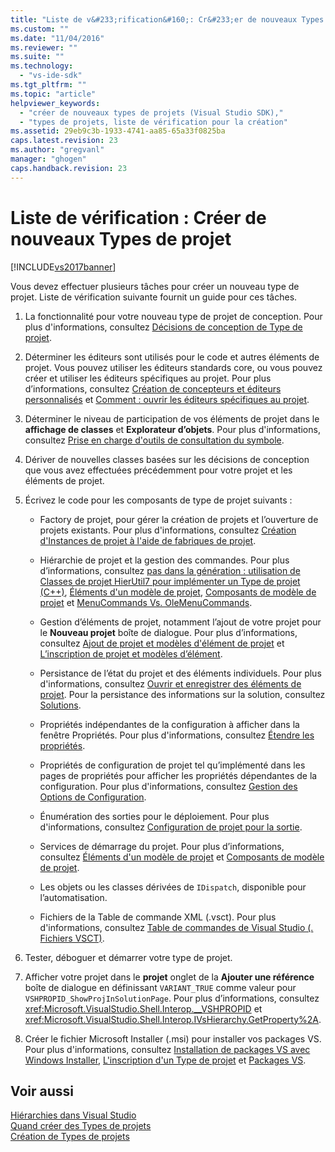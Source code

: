 ```yaml
---
title: "Liste de v&#233;rification&#160;: Cr&#233;er de nouveaux Types de projet | Microsoft Docs"
ms.custom: ""
ms.date: "11/04/2016"
ms.reviewer: ""
ms.suite: ""
ms.technology: 
  - "vs-ide-sdk"
ms.tgt_pltfrm: ""
ms.topic: "article"
helpviewer_keywords: 
  - "créer de nouveaux types de projets (Visual Studio SDK),"
  - "types de projets, liste de vérification pour la création"
ms.assetid: 29eb9c3b-1933-4741-aa85-65a33f0825ba
caps.latest.revision: 23
ms.author: "gregvanl"
manager: "ghogen"
caps.handback.revision: 23
---
```

# Liste de v&#233;rification&#160;: Cr&#233;er de nouveaux Types de projet
[!INCLUDE[vs2017banner](../../code-quality/includes/vs2017banner.md)]

Vous devez effectuer plusieurs tâches pour créer un nouveau type de projet. Liste de vérification suivante fournit un guide pour ces tâches.  
  
1.  La fonctionnalité pour votre nouveau type de projet de conception. Pour plus d'informations, consultez [Décisions de conception de Type de projet](../../extensibility/internals/project-type-design-decisions.md).  
  
2.  Déterminer les éditeurs sont utilisés pour le code et autres éléments de projet. Vous pouvez utiliser les éditeurs standards core, ou vous pouvez créer et utiliser les éditeurs spécifiques au projet. Pour plus d’informations, consultez [Création de concepteurs et éditeurs personnalisés](../../extensibility/creating-custom-editors-and-designers.md) et [Comment : ouvrir les éditeurs spécifiques au projet](../../extensibility/how-to-open-project-specific-editors.md).  
  
3.  Déterminer le niveau de participation de vos éléments de projet dans le **affichage de classes** et **Explorateur d’objets**. Pour plus d'informations, consultez [Prise en charge d'outils de consultation du symbole](../../extensibility/internals/supporting-symbol-browsing-tools.md).  
  
4.  Dériver de nouvelles classes basées sur les décisions de conception que vous avez effectuées précédemment pour votre projet et les éléments de projet.  
  
5.  Écrivez le code pour les composants de type de projet suivants :  
  
    -   Factory de projet, pour gérer la création de projets et l’ouverture de projets existants. Pour plus d'informations, consultez [Création d'Instances de projet à l'aide de fabriques de projet](../../extensibility/internals/creating-project-instances-by-using-project-factories.md).  
  
    -   Hiérarchie de projet et la gestion des commandes. Pour plus d’informations, consultez [pas dans la génération : utilisation de Classes de projet HierUtil7 pour implémenter un Type de projet \(C\+\+\)](http://msdn.microsoft.com/fr-fr/a5c16a09-94a2-46ef-87b5-35b815e2f346), [Éléments d'un modèle de projet](../../extensibility/internals/elements-of-a-project-model.md), [Composants de modèle de projet](../../extensibility/internals/project-model-core-components.md) et [MenuCommands Vs. OleMenuCommands](../../misc/menucommands-vs-olemenucommands.md).  
  
    -   Gestion d’éléments de projet, notamment l’ajout de votre projet pour le **Nouveau projet** boîte de dialogue. Pour plus d’informations, consultez [Ajout de projet et modèles d'élément de projet](../../extensibility/internals/adding-project-and-project-item-templates.md) et [L’inscription de projet et modèles d’élément](../../extensibility/internals/registering-project-and-item-templates.md).  
  
    -   Persistance de l’état du projet et des éléments individuels. Pour plus d'informations, consultez [Ouvrir et enregistrer des éléments de projet](../../extensibility/internals/opening-and-saving-project-items.md). Pour la persistance des informations sur la solution, consultez [Solutions](../../extensibility/internals/solutions.md).  
  
    -   Propriétés indépendantes de la configuration à afficher dans la fenêtre Propriétés. Pour plus d'informations, consultez [Étendre les propriétés](../../extensibility/internals/extending-properties.md).  
  
    -   Propriétés de configuration de projet tel qu’implémenté dans les pages de propriétés pour afficher les propriétés dépendantes de la configuration. Pour plus d'informations, consultez [Gestion des Options de Configuration](../../extensibility/internals/managing-configuration-options.md).  
  
    -   Énumération des sorties pour le déploiement. Pour plus d'informations, consultez [Configuration de projet pour la sortie](../../extensibility/internals/project-configuration-for-output.md).  
  
    -   Services de démarrage du projet. Pour plus d’informations, consultez [Éléments d'un modèle de projet](../../extensibility/internals/elements-of-a-project-model.md) et [Composants de modèle de projet](../../extensibility/internals/project-model-core-components.md).  
  
    -   Les objets ou les classes dérivées de `IDispatch`, disponible pour l’automatisation.  
  
    -   Fichiers de la Table de commande XML \(.vsct\). Pour plus d'informations, consultez [Table de commandes de Visual Studio \(. Fichiers VSCT\)](../../extensibility/internals/visual-studio-command-table-dot-vsct-files.md).  
  
6.  Tester, déboguer et démarrer votre type de projet.  
  
7.  Afficher votre projet dans le **projet** onglet de la **Ajouter une référence** boîte de dialogue en définissant `VARIANT_TRUE` comme valeur pour `VSHPROPID_ShowProjInSolutionPage`. Pour plus d’informations, consultez <xref:Microsoft.VisualStudio.Shell.Interop.__VSHPROPID> et <xref:Microsoft.VisualStudio.Shell.Interop.IVsHierarchy.GetProperty%2A>.  
  
8.  Créer le fichier Microsoft Installer \(.msi\) pour installer vos packages VS. Pour plus d'informations, consultez [Installation de packages VS avec Windows Installer](../../extensibility/internals/installing-vspackages-with-windows-installer.md), [L'inscription d'un Type de projet](../../extensibility/internals/registering-a-project-type.md) et [Packages VS](../../extensibility/internals/vspackages.md).  
  
## Voir aussi  
 [Hiérarchies dans Visual Studio](../../extensibility/internals/hierarchies-in-visual-studio.md)   
 [Quand créer des Types de projets](../../extensibility/internals/when-to-create-project-types.md)   
 [Création de Types de projets](../../extensibility/internals/creating-project-types.md)